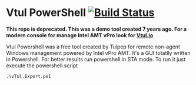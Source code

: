 Vtul PowerShell [![Build Status](https://ci.appveyor.com/api/projects/status/github/Tulpep/vTul-Powershell)](https://ci.appveyor.com/project/tulpep/vTul-Powershell)
===========

**This repo is deprecated. This was a demo tool created 7 years ago. For a modern console for manage Intel AMT vPro look for [Vtul.io](https://vtul.io/)**


Vtul Powershell was a free tool created by Tulpep for remote non-agent Windows management powered by Intel vPro AMT.
It's a GUI totatlly written in Powershell. 
For better results run powershell in STA mode.
To run it just execute the powershell script
````
.\vTul.Export.ps1
`````
